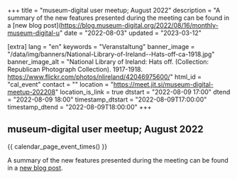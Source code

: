 +++
title = "museum-digital user meetup; August 2022"
description = "A summary of the new features presented during the meeting can be found in a [new blog post](https://blog.museum-digital.org/2022/08/16/monthly-museum-digital-u"
date = "2022-08-03"
updated = "2023-03-12"

[extra]
lang = "en"
keywords = "Veranstaltung"
banner_image = "/data/img/banners/National-Library-of-Ireland--Hats-off-ca-1918.jpg"
banner_image_alt = "National Library of Ireland:  Hats off. (Collection: Republican Photograph Collection). 1917-1918. https://www.flickr.com/photos/nlireland/42046975600/"
html_id = "cal_event"
contact = ""
location = "https://meet.jit.si/museum-digital-meetup-202208"
location_is_link = true
dtstart = "2022-08-09 17:00"
dtend = "2022-08-09 18:00"
timestamp_dtstart = "2022-08-09T17:00:00"
timestamp_dtend = "2022-08-09T18:00:00"
+++

## museum-digital user meetup; August 2022

{{ calendar_page_event_times() }}

A summary of the new features presented during the meeting can be found in a [new blog post](https://blog.museum-digital.org/2022/08/16/monthly-museum-digital-user-meetup-august-2022-new-features/).
